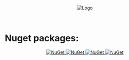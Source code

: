 <p align="center">
    <img src="https://cdn.discordapp.com/attachments/800832361351872524/910967946933833738/BigOutline.png" alt="Logo">
</p>
<br>
<h1>Nuget packages:</h1>
<p align="center">
    <a href="https://www.nuget.org/packages/NetCord">
        <img src="https://img.shields.io/nuget/v/NetCord?color=5865F2&logo=nuget&label=NetCord&style=flat-square" alt="NuGet">
    </a>
    <a href="https://www.nuget.org/packages/NetCord.Commands">
        <img src="https://img.shields.io/nuget/v/NetCord.Commands?color=5865F2&logo=nuget&label=NetCord.Commands&style=flat-square" alt="NuGet">
    </a>
    <a href="https://www.nuget.org/packages/NetCord.Interactions">
        <img src="https://img.shields.io/nuget/v/NetCord.Interactions?color=5865F2&logo=nuget&label=NetCord.Interactions&style=flat-square" alt="NuGet">
    </a>
    <a href="https://www.nuget.org/packages/NetCord.WebSockets">
        <img src="https://img.shields.io/nuget/v/NetCord.WebSockets?color=5865F2&logo=nuget&label=NetCord.WebSockets&style=flat-square" alt="NuGet">
    </a>
</p>
